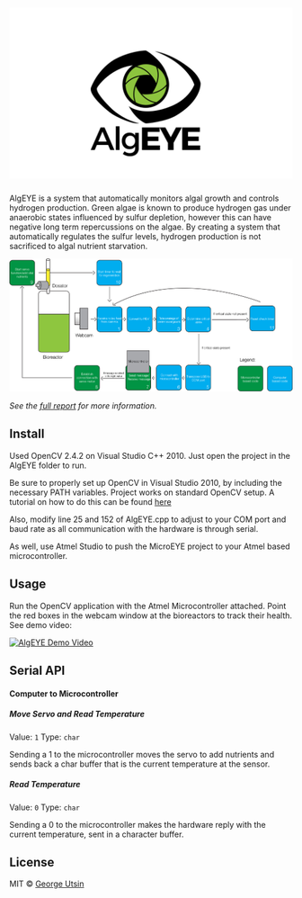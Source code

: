 # ![AlgEYE](media/promo.png)

AlgEYE is a system that automatically monitors algal growth and controls hydrogen production. Green algae is known to produce hydrogen gas under anaerobic states influenced by sulfur depletion, however this can have negative long term repercussions on the algae. By creating a system that automatically regulates the sulfur levels, hydrogen production is not sacrificed to algal nutrient starvation.

![AlgEYE Program Flow](media/diagram.jpg)

*See the [full report](https://github.com/georgeutsin/AlgEYE/blob/master/media/report.pdf) for more information.*


## Install

Used OpenCV 2.4.2 on Visual Studio C++ 2010. Just open the project in the AlgEYE folder to run.

Be sure to properly set up OpenCV in Visual Studio 2010, by including the necessary PATH variables. Project works on standard OpenCV setup.
A tutorial on how to do this can be found [here](http://docs.opencv.org/2.4/doc/tutorials/introduction/windows_visual_studio_Opencv/windows_visual_studio_Opencv.html)

Also, modify line 25 and 152 of AlgEYE.cpp to adjust to your COM port and baud rate as all communication with the hardware is through serial.

As well, use Atmel Studio to push the MicroEYE project to your Atmel based microcontroller. 


## Usage

Run the OpenCV application with the Atmel Microcontroller attached. Point the red boxes in the webcam window at the bioreactors to track their health. See demo video:

[![AlgEYE Demo Video](http://img.youtube.com/vi/HWs3td9t8fk/0.jpg)](http://www.youtube.com/watch?v=HWs3td9t8fk)

## Serial API

#### Computer to Microcontroller
##### Move Servo and Read Temperature

Value: `1`
Type: `char` 

Sending a 1 to the microcontroller moves the servo to add nutrients and sends back a char buffer that is the current temperature at the sensor.

##### Read Temperature

Value: `0`
Type: `char`  

Sending a 0 to the microcontroller makes the hardware reply with the current temperature, sent in a character buffer. 


## License

MIT © [George Utsin](http://georgeutsin.com)